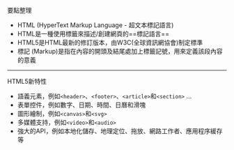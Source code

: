 要點整理
- HTML (HyperText Markup Language - 超文本標記語言)
- HTML是一種使用標籤來描述/創建網頁的==標記語言==
- HTML5是HTML最新的修訂版本，由W3C(全球資訊網協會)制定標準
- 標記 (Markup)是指在內容的開頭及結尾處加上標籤記號，用來定義該段內容的意義

---

HTML5新特性
- 語義元素，例如`<header>`、`<footer>`、`<article>`和`<section>` …
- 表單控件，例如數字、日期、時間、日曆和滑塊
- 圖形繪制，例如`<canvas>`和`<svg>`
- 多媒體支持，例如`<video>`和`<audio>`
- 強大的API，例如本地化儲存、地理定位、拖放、網路工作者、應用程序緩存等